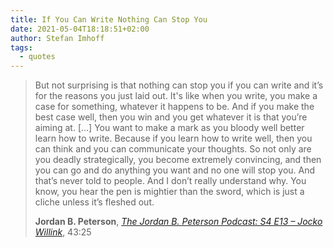 ```yaml
---
title: If You Can Write Nothing Can Stop You
date: 2021-05-04T18:18:51+02:00
author: Stefan Imhoff
tags:
  - quotes
---
```


> But not surprising is that nothing can stop you if you can write and it’s for the reasons you just laid out. It's like when you write, you make a case for something, whatever it happens to be. And if you make the best case well, then you win and you get whatever it is that you’re aiming at. […] You want to make a mark as you bloody well better learn how to write. Because if you learn how to write well, then you can think and you can communicate your thoughts. So not only are you deadly strategically, you become extremely convincing, and then you can go and do anything you want and no one will stop you. And that’s never told to people. And I don’t really understand why. You know, you hear the pen is mightier than the sword, which is just a cliche unless it’s fleshed out.
>
> **Jordan B. Peterson**, _[The Jordan B. Peterson Podcast: S4 E13 – Jocko Willink](https://youtu.be/HA4Bkybx1)_, 43:25

